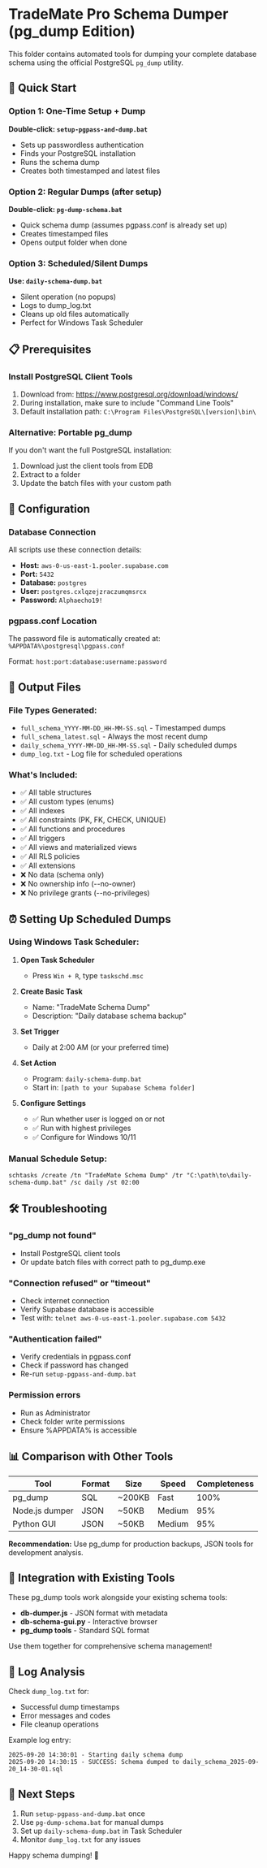 # TradeMate Pro Schema Dumper (pg_dump Edition)

This folder contains automated tools for dumping your complete database schema using the official PostgreSQL `pg_dump` utility.

## 🚀 Quick Start

### Option 1: One-Time Setup + Dump
**Double-click: `setup-pgpass-and-dump.bat`**
- Sets up passwordless authentication
- Finds your PostgreSQL installation
- Runs the schema dump
- Creates both timestamped and latest files

### Option 2: Regular Dumps (after setup)
**Double-click: `pg-dump-schema.bat`**
- Quick schema dump (assumes pgpass.conf is already set up)
- Creates timestamped files
- Opens output folder when done

### Option 3: Scheduled/Silent Dumps
**Use: `daily-schema-dump.bat`**
- Silent operation (no popups)
- Logs to dump_log.txt
- Cleans up old files automatically
- Perfect for Windows Task Scheduler

## 📋 Prerequisites

### Install PostgreSQL Client Tools
1. Download from: https://www.postgresql.org/download/windows/
2. During installation, make sure to include "Command Line Tools"
3. Default installation path: `C:\Program Files\PostgreSQL\[version]\bin\`

### Alternative: Portable pg_dump
If you don't want the full PostgreSQL installation:
1. Download just the client tools from EDB
2. Extract to a folder
3. Update the batch files with your custom path

## 🔧 Configuration

### Database Connection
All scripts use these connection details:
- **Host:** `aws-0-us-east-1.pooler.supabase.com`
- **Port:** `5432`
- **Database:** `postgres`
- **User:** `postgres.cxlqzejzraczumqmsrcx`
- **Password:** `Alphaecho19!`

### pgpass.conf Location
The password file is automatically created at:
`%APPDATA%\postgresql\pgpass.conf`

Format: `host:port:database:username:password`

## 📁 Output Files

### File Types Generated:
- `full_schema_YYYY-MM-DD_HH-MM-SS.sql` - Timestamped dumps
- `full_schema_latest.sql` - Always the most recent dump
- `daily_schema_YYYY-MM-DD_HH-MM-SS.sql` - Daily scheduled dumps
- `dump_log.txt` - Log file for scheduled operations

### What's Included:
- ✅ All table structures
- ✅ All custom types (enums)
- ✅ All indexes
- ✅ All constraints (PK, FK, CHECK, UNIQUE)
- ✅ All functions and procedures
- ✅ All triggers
- ✅ All views and materialized views
- ✅ All RLS policies
- ✅ All extensions
- ❌ No data (schema only)
- ❌ No ownership info (--no-owner)
- ❌ No privilege grants (--no-privileges)

## ⏰ Setting Up Scheduled Dumps

### Using Windows Task Scheduler:

1. **Open Task Scheduler**
   - Press `Win + R`, type `taskschd.msc`

2. **Create Basic Task**
   - Name: "TradeMate Schema Dump"
   - Description: "Daily database schema backup"

3. **Set Trigger**
   - Daily at 2:00 AM (or your preferred time)

4. **Set Action**
   - Program: `daily-schema-dump.bat`
   - Start in: `[path to your Supabase Schema folder]`

5. **Configure Settings**
   - ✅ Run whether user is logged on or not
   - ✅ Run with highest privileges
   - ✅ Configure for Windows 10/11

### Manual Schedule Setup:
```batch
schtasks /create /tn "TradeMate Schema Dump" /tr "C:\path\to\daily-schema-dump.bat" /sc daily /st 02:00
```

## 🛠️ Troubleshooting

### "pg_dump not found"
- Install PostgreSQL client tools
- Or update batch files with correct path to pg_dump.exe

### "Connection refused" or "timeout"
- Check internet connection
- Verify Supabase database is accessible
- Test with: `telnet aws-0-us-east-1.pooler.supabase.com 5432`

### "Authentication failed"
- Verify credentials in pgpass.conf
- Check if password has changed
- Re-run `setup-pgpass-and-dump.bat`

### Permission errors
- Run as Administrator
- Check folder write permissions
- Ensure %APPDATA% is accessible

## 📊 Comparison with Other Tools

| Tool | Format | Size | Speed | Completeness |
|------|--------|------|-------|--------------|
| pg_dump | SQL | ~200KB | Fast | 100% |
| Node.js dumper | JSON | ~50KB | Medium | 95% |
| Python GUI | JSON | ~50KB | Medium | 95% |

**Recommendation:** Use pg_dump for production backups, JSON tools for development analysis.

## 🔄 Integration with Existing Tools

These pg_dump tools work alongside your existing schema tools:
- **db-dumper.js** - JSON format with metadata
- **db-schema-gui.py** - Interactive browser
- **pg_dump tools** - Standard SQL format

Use them together for comprehensive schema management!

## 📝 Log Analysis

Check `dump_log.txt` for:
- Successful dump timestamps
- Error messages and codes
- File cleanup operations

Example log entry:
```
2025-09-20 14:30:01 - Starting daily schema dump
2025-09-20 14:30:15 - SUCCESS: Schema dumped to daily_schema_2025-09-20_14-30-01.sql
```

## 🎯 Next Steps

1. Run `setup-pgpass-and-dump.bat` once
2. Use `pg-dump-schema.bat` for manual dumps
3. Set up `daily-schema-dump.bat` in Task Scheduler
4. Monitor `dump_log.txt` for any issues

Happy schema dumping! 🚀
